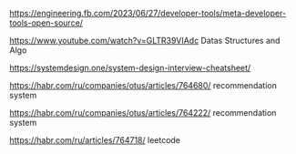 https://engineering.fb.com/2023/06/27/developer-tools/meta-developer-tools-open-source/

https://www.youtube.com/watch?v=GLTR39VIAdc Datas Structures and Algo

https://systemdesign.one/system-design-interview-cheatsheet/

https://habr.com/ru/companies/otus/articles/764680/  recommendation system

https://habr.com/ru/companies/otus/articles/764222/  recommendation system


https://habr.com/ru/articles/764718/  leetcode
